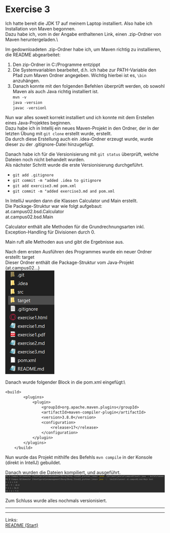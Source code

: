 # Exercise 3

Ich hatte bereit die JDK 17 auf meinem Laptop installiert. Also habe ich  Installation von Maven begonnen.\
Dazu habe ich, vom in der Angabe enthaltenen Link, einen .zip-Ordner von Maven heruntergeladen.\

Im gedownloadeten .zip-Ordner habe ich, um Maven richtig zu installieren, die README abgearbeitet:
1. Den zip-Ordner in C:/Programme entzippt
2. Die Systemvariablen bearbeitet, d.h. ich habe zur PATH-Variable den Pfad zum Maven Ordner angegeben. Wichtig hierbei ist es, `\bin` anzuhängen.
3. Danach konnte mit den folgenden Befehlen überprüft werden, ob sowohl Maven als auch Java richtig installiert ist.\
`mvn -v`\
`java -version`\
`javac -version`\

Nun war alles soweit korrekt installiert und ich konnte mit dem Erstellen eines Java-Projektes beginnen.\
Dazu habe ich in Intellij ein neues Maven-Projekt in den Ordner, der in der letzten Übung mit `git clone` erstellt wurde, erstellt.\
Da durch diese Erstellung auch ein .idea-Ordner erzeugt wurde, wurde dieser zu der .gitignore-Datei hinzugefügt.

Danach habe ich für die Versionisierung mit `git status` überprüft, welche Dateien noch nicht behandelt wurden.\
Als nächster Schritt wurde die erste Versionisierung durchgeführt.
- `git add .gitignore`
- `git commit -m "added .idea to gitignore`
- `git add exercise3.md pom.xml`
- `git commit -m "added exercise3.md and pom.xml`

In IntelliJ wurden dann die Klassen Calculator und Main erstellt.\
Die Package-Struktur war wie folgt aufgebaut:\
at.campus02.bsd.Calculator\
at.campus02.bsd.Main

Calculator enthält alle Methoden für die Grundrechnungsarten inkl. Exception-Handling für Divisionen durch 0.

Main ruft alle Methoden aus und gibt die Ergebnisse aus.

Nach dem ersten Ausführen des Programmes wurde ein neuer Ordner erstellt: target\
Dieser Ordner enthält die Package-Struktur vom Java-Projekt (at.campus02...)\
![Odner-Struktur](resources/images/target_ordner.png)

Danach wurde folgender Block in die pom.xml eingefügt:\
```
<build>
        <plugins>
            <plugin>
                <groupId>org.apache.maven.plugins</groupId>
                <artifactId>maven-compiler-plugin</artifactId>
                <version>3.8.0</version>
                <configuration>
                    <release>17</release>
                </configuration>
            </plugin>
        </plugins>
    </build>
```
Nun wurde das Projekt mithilfe des Befehls `mvn compile` in der Konsole (direkt in IntellJ) gebuildet.

Danach wurden die Dateien kompiliert, und ausgeführt.\
![Output](resources/images/output.png)

Zum Schluss wurde alles nochmals versionisiert.

---

---
Links:\
[README (Start)](/README.md)